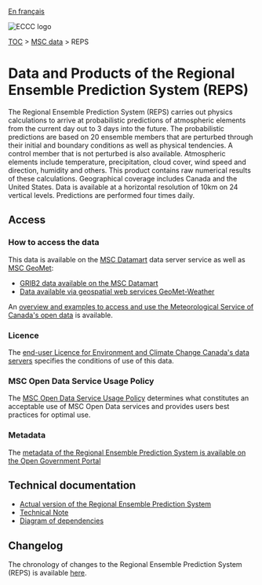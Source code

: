 [En français](readme_reps_fr.md)

![ECCC logo](../../img_eccc-logo.png)

[TOC](../../readme_en.md) > [MSC data](../readme_en.md) > REPS

# Data and Products of the Regional Ensemble Prediction System (REPS)

The Regional Ensemble Prediction System (REPS) carries out physics calculations to arrive at probabilistic predictions of atmospheric elements from the current day out to 3 days into the future. The probabilistic predictions are based on 20 ensemble members that are perturbed through their initial and boundary conditions as well as physical tendencies. A control member that is not perturbed is also available. Atmospheric elements include temperature, precipitation, cloud cover, wind speed and direction, humidity and others. This product contains raw numerical results of these calculations. Geographical coverage includes Canada and the United States. Data is available at a horizontal resolution of 10km on 24 vertical levels. Predictions are performed four times daily.

## Access

### How to access the data

This data is available on the [MSC Datamart](../../msc-datamart/readme_en.md) data server service as well as [MSC GeoMet](../../msc-geomet/readme_en.md):

* [GRIB2 data available on the MSC Datamart](readme_reps-datamart_en.md) 
* [Data available via geospatial web services GeoMet-Weather](../../msc-geomet/readme_en.md)

An [overview and examples to access and use the Meteorological Service of Canada's open data](../../usage/readme_en.md) is available.

### Licence

The [end-user Licence for Environment and Climate Change Canada's data servers](../../licence/readme_en.md) specifies the conditions of use of this data.

### MSC Open Data Service Usage Policy

The [MSC Open Data Service Usage Policy](../../usage-policy/readme_en.md) determines what constitutes an acceptable use of MSC Open Data services and provides users best practices for optimal use.

### Metadata

The [metadata of the Regional Ensemble Prediction System is available on the Open Government Portal](https://open.canada.ca/data/en/dataset/5b401fa0-6c29-57f0-b3d5-749f301d829d)

## Technical documentation

* [Actual version of the Regional Ensemble Prediction System](https://collaboration.cmc.ec.gc.ca/cmc/cmoi/product_guide/docs/tech_specifications/tech_specifications_REPS_e.pdf)
* [Technical Note](https://collaboration.cmc.ec.gc.ca/cmc/cmoi/product_guide/docs/tech_notes/technote_reps_e.pdf)
* [Diagram of dependencies](https://collaboration.cmc.ec.gc.ca/cmc/cmos/public_doc/msc-data/nwep-dependency-diagrams/system_REPS_en.svg)

## Changelog

The chronology of changes to the Regional Ensemble Prediction System (REPS) is available [here](changelog_reps_en.md).

